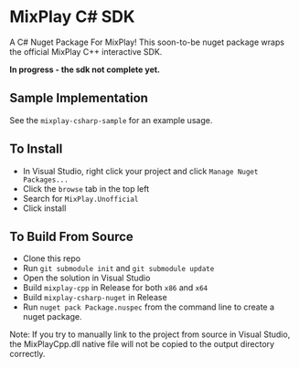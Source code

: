 # MixPlay C# SDK
A C# Nuget Package For MixPlay! This soon-to-be nuget package wraps the official MixPlay C++ interactive SDK.

**In progress - the sdk not complete yet.**

## Sample Implementation 
See the `mixplay-csharp-sample` for an example usage.

## To Install 
- In Visual Studio, right click your project and click `Manage Nuget Packages...`
- Click the `browse` tab in the top left
- Search for `MixPlay.Unofficial`
- Click install

## To Build From Source
- Clone this repo
- Run `git submodule init` and `git submodule update`
- Open the solution in Visual Studio
- Build `mixplay-cpp` in Release for both `x86` and `x64`
- Build `mixplay-csharp-nuget` in Release
- Run `nuget pack Package.nuspec` from the command line to create a nuget package.

Note: If you try to manually link to the project from source in Visual Studio, the MixPlayCpp.dll native file will not be copied to the output directory correctly.
